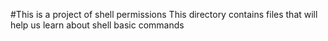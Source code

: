 #This is a project of shell permissions
This directory contains files that will help us learn about shell basic commands
